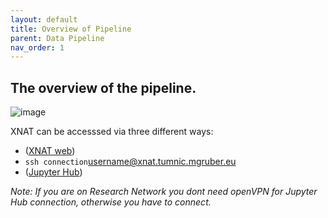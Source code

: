 ```yaml
---
layout: default
title: Overview of Pipeline
parent: Data Pipeline
nav_order: 1
---
```


## The overview of the pipeline.

![image](https://user-images.githubusercontent.com/40626584/200499588-b6458610-8ef0-4dc8-86d9-f747e2707ee5.png)


XNAT can be accesssed via three different ways:  
- ([XNAT web](xnat.tumnic.mgruber.eu/))
- ``ssh connection``<username@xnat.tumnic.mgruber.eu>
- ([Jupyter Hub](http://10.0.4.1:8000/hub/login))

_Note: If you are on Research Network you dont need openVPN for Jupyter Hub connection, otherwise you have to connect._
